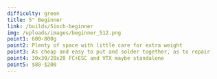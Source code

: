 ```yaml
---
difficulty: green
title: 5" Beginner
link: /builds/5inch-beginner
img: /uploads/images/beginner_512.png
point1: 600-800g
point2: Plenty of space with little care for extra weight
point3: As cheap and easy to put and solder together, as to repair
point4: 30x30/20x20 FC+ESC and VTX maybe standalone
point5: $80-$200
---
```

